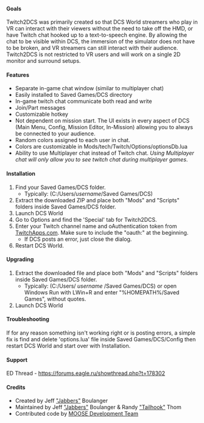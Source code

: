 #### Goals
Twitch2DCS was primarily created so that DCS World streamers who play in VR can interact with their viewers without the need to take off the HMD, or have Twitch chat hooked up to a text-to-speech engine. By allowing the chat to be visible within DCS, the immersion of the simulator does not have to be broken, and VR streamers can still interact with their audience. Twitch2DCS is not restricted to VR users and will work on a single 2D monitor and surround setups.

#### Features
* Separate in-game chat window (similar to multiplayer chat)
* Easily installed to Saved Games/DCS directory
* In-game twitch chat communicate both read and write
* Join/Part messages
* Customizable hotkey
* Not dependent on mission start. The UI exists in every aspect of DCS (Main Menu, Config, Mission Editor, In-Mission) allowing you to always be connected to your audience.
* Random colors assigned to each user in chat.
* Colors are customizable in Mods/tech/Twitch/Options/optionsDb.lua
* Ability to use Multiplayer chat instead of Twitch chat. *Using Multiplayer chat will only allow you to see twitch chat during multiplayer games*.

#### Installation
1. Find your Saved Games/DCS folder.
    * Typically: (C:/Users/_username_/Saved Games/DCS)
2. Extract the downloaded ZIP and place both "Mods" and "Scripts" folders inside Saved Games/DCS folder.
3. Launch DCS World
4. Go to Options and find the 'Special' tab for Twitch2DCS.
5. Enter your Twitch channel name and oAuthentication token from [TwitchApps.com](https://twitchapps.com/tmi/). Make sure to include the "oauth:" at the beginning.
    * If DCS posts an error, just close the dialog.
6. Restart DCS World.

#### Upgrading
1. Extract the downloaded file and place both "Mods" and "Scripts" folders inside Saved Games/DCS folder.
    * Typically: (C:/Users/ _username_ /Saved Games/DCS) or open Windows Run with LWin+R and enter "%HOMEPATH%/Saved Games", without quotes.
2. Launch DCS World

#### Troubleshooting
If for any reason something isn't working right or is posting errors, a simple fix is find and delete 'options.lua' file inside Saved Games/DCS/Config then restart DCS World and start over with Installation.

#### Support
ED Thread - https://forums.eagle.ru/showthread.php?t=178302

#### Credits
* Created by Jeff ["Jabbers"](https://forums.eagle.ru/member.php?u=122130) Boulanger
* Maintained by Jeff ["Jabbers"](https://forums.eagle.ru/member.php?u=122130) Boulanger & Randy ["Tailhook"](https://forums.eagle.ru/member.php?u=90028) Thom
* Contributed code by [MOOSE Development Team](https://github.com/FlightControl-Master)